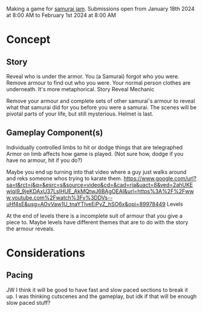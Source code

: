 
Making a game for [samurai jam](https://itch.io/jam/samuraigamejam).
Submissions open from January 18th 2024 at 8:00 AM to February 1st 2024 at 8:00 AM

# Concept

## Story

Reveal who is under the armor. You (a Samurai) forgot who you were. Remove armour to find out who you were. Your normal person clothes are underneath. It's more metaphorical.
Story Reveal Mechanic

Remove your armour and complete sets of other samurai's armour to reveal what that samurai did for you before you were a samurai. The scenes will be pivotal parts of your life, but still mysterious. Helmet is last.

## Gameplay Component(s)
Individually controlled limbs to hit or dodge things that are telegraphed
Armor on limb affects how game is played. (Not sure how, dodge if you have no armour, hit if you do?)

Maybe you end up turning into that video where a guy just walks around and reks someone whos trying to karate them. https://www.google.com/url?sa=t&rct=j&q=&esrc=s&source=video&cd=&cad=rja&uact=8&ved=2ahUKEwiqi9_9jeKDAxU37LsIHUE_AkMQtwJ6BAgOEAI&url=https%3A%2F%2Fwww.youtube.com%2Fwatch%3Fv%3DDVs--uHf4sE&usg=AOvVaw1U_tnaYTlveEiPyZ_hSO6x&opi=89978449
Levels

At the end of levels there is a incomplete suit of armour that you give a piece to. Maybe levels have different themes that are to do with the story the armour reveals.



# Considerations

## Pacing 
JW I think it will be good to have fast and slow paced sections to break it up. I was thinking cutscenes and the gameplay, but idk if that will be enough slow paced stuff?
